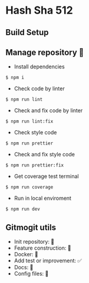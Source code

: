 # Hash Sha 512

## Build Setup

## Manage repository 🤳

- Install dependencies
```
$ npm i
```
- Check code by linter
```
$ npm run lint
```
- Check and fix code by linter
```
$ npm run lint:fix
```
- Check style code
```
$ npm run prettier
```
- Check and fix style code
```
$ npm run prettier:fix
```
- Get coverage test terminal
```
$ npm run coverage
```
- Run in local enviroment
```
$ npm run dev
```

## Gitmogit utils

- Init repository: :tada:
- Feature construction: :construction:
- Docker: :whale:
- Add test or improvement: :white_check_mark:
- Docs: :pencil:
- Config files: :hammer:

